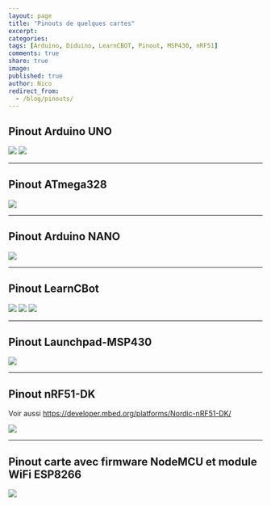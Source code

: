 ```yaml
---
layout: page
title: "Pinouts de quelques cartes"
excerpt:
categories:
tags: [Arduino, Diduino, LearnCBOT, Pinout, MSP430, nRF51]
comments: true
share: true
image:
published: true
author: Nico
redirect_from:
  - /blog/pinouts/
---
```





## Pinout Arduino UNO

![](/files/2015-05-28-pinouts/images/arduino_uno_pinout.png)
![](/files/2015-05-28-pinouts/images/uno.png)

---

## Pinout ATmega328
![](/files/2015-05-28-pinouts/images/atmega328.png)

---

## Pinout Arduino NANO

![](/files/2015-05-28-pinouts/images/arduino_nano_pinout.png)

---

## Pinout LearnCBot

![](/files/2015-05-28-pinouts/images/LearnCbot2.jpg)
![](/files/2015-05-28-pinouts/images/LearnCbotMathias.jpg)
![](/files/2015-05-28-pinouts/images/xbotMathias.jpg)

---

## Pinout Launchpad-MSP430

![](/files/2015-05-28-pinouts/images/LaunchPadMSP430G2553-V1.5.jpg)

---

## Pinout nRF51-DK

Voir aussi <a target="_blank" href="https://developer.mbed.org/platforms/Nordic-nRF51-DK/">https://developer.mbed.org/platforms/Nordic-nRF51-DK/</a>

![](/files/2015-05-28-pinouts/images/xnRF51-DK_Pinout_4.png)


---

## Pinout carte avec firmware NodeMCU et module WiFi ESP8266

![](/files/2015-05-28-pinouts/images/NodeMCU_esp8266_pinout.jpg)

